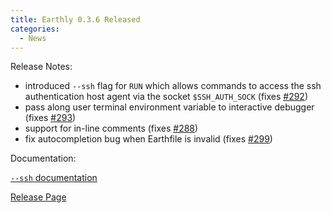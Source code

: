 ```yaml
---
title: Earthly 0.3.6 Released
categories:
  - News
---
```


Release Notes:

- introduced `--ssh` flag for `RUN` which allows commands to access the ssh authentication host agent via the socket `$SSH_AUTH_SOCK` (fixes [#292](https://github.com/earthly/earthly/pull/292))
- pass along user terminal environment variable to interactive debugger (fixes [#293](https://github.com/earthly/earthly/pull/293))
- support for in-line comments (fixes [#288](https://github.com/earthly/earthly/pull/288))
- fix autocompletion bug when Earthfile is invalid (fixes [#299](https://github.com/earthly/earthly/pull/299))

Documentation:

[`--ssh` documentation](https://docs.earthly.dev/earthfile#ssh)

[Release Page](https://github.com/earthly/earthly/releases/tag/v0.3.6)

